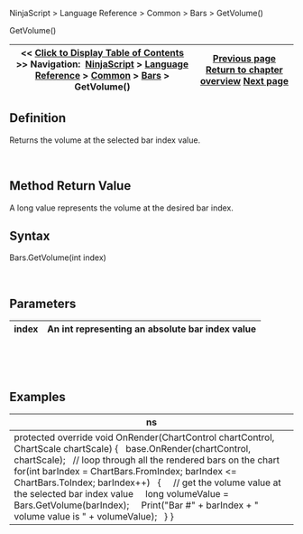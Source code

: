﻿


NinjaScript \> Language Reference \> Common \> Bars \> GetVolume()






















GetVolume()







| \<\< [Click to Display Table of Contents](getvolume.md) \>\> **Navigation:**     [NinjaScript](ninjascript.md) \> [Language Reference](language_reference_wip.md) \> [Common](common.md) \> [Bars](bars.md) \> GetVolume() | [Previous page](gettime.md) [Return to chapter overview](bars.md) [Next page](isfirstbarofsession.md) |
| --- | --- |











## Definition


Returns the volume at the selected bar index value.


 


## Method Return Value


A long value represents the volume at the desired bar index.


## 


## Syntax


Bars.GetVolume(int index)


 


## Parameters




| index | An int representing an absolute bar index value |
| --- | --- |



 


 


## Examples




| ns |
| --- |
| protected override void OnRender(ChartControl chartControl, ChartScale chartScale) {    base.OnRender(chartControl, chartScale);    // loop through all the rendered bars on the chart    for(int barIndex \= ChartBars.FromIndex; barIndex \<\= ChartBars.ToIndex; barIndex\+\+)    {      // get the volume value at the selected bar index value      long volumeValue \= Bars.GetVolume(barIndex);      Print("Bar \#" \+ barIndex \+ " volume value is " \+ volumeValue);    } } |









